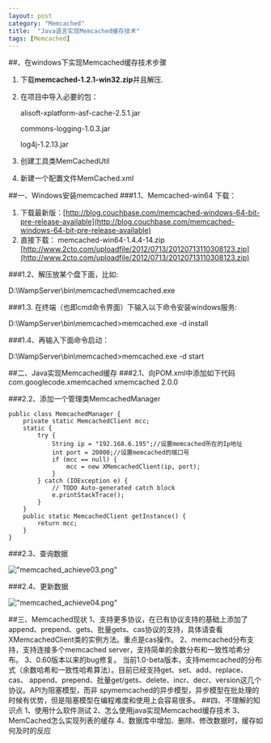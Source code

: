 ```yaml
---
layout: post
category: "Memcached"
title:  "Java语言实现Memcached缓存技术"
tags: [Memcached]
---
```

##、在windows下实现Memcached缓存技术步骤

1. 下载**memcached-1.2.1-win32.zip**并且解压.
2. 在项目中导入必要的包：

	alisoft-xplatform-asf-cache-2.5.1.jar

	commons-logging-1.0.3.jar

	log4j-1.2.13.jar

3. 创建工具类MemCachedUtil
4. 新建一个配置文件MemCached.xml

##一、Windows安装memcached
###1.1、Memcached-win64 下载：


1. 下载最新版：[http://blog.couchbase.com/memcached-windows-64-bit-pre-release-available](http://blog.couchbase.com/memcached-windows-64-bit-pre-release-available)
2. 直接下载： memcached-win64-1.4.4-14.zip
[http://www.2cto.com/uploadfile/2012/0713/20120713110308123.zip](http://www.2cto.com/uploadfile/2012/0713/20120713110308123.zip)

###1.2、解压放某个盘下面，比如:

D:\WampServer\bin\memcached\memcached.exe

###1.3. 在终端（也即cmd命令界面）下输入以下命令安装windows服务:

D:\WampServer\bin\memcached>memcached.exe -d install

###1.4、再输入下面命令启动：

D:\WampServer\bin\memcached>memcached.exe -d start

##二、Java实现Memcached缓存
###2.1、向POM.xml中添加如下代码
	<!-- xmemcached缓存 -->
		<dependency>
			<groupId>com.googlecode.xmemcached</groupId>
			<artifactId>xmemcached</artifactId>
			<version>2.0.0</version>
		</dependency>

###2.2、添加一个管理类MemcachedManager

	public class MemcachedManager {
		private static MemcachedClient mcc;
		static {
			try {
				String ip = "192.168.6.195";//设置memcached所在的Ip地址
				int port = 20000;//设置memcached的端口号
				if (mcc == null) {
					mcc = new XMemcachedClient(ip, port);
				}
			} catch (IOException e) {
				// TODO Auto-generated catch block
				e.printStackTrace();
			}
		}
		public static MemcachedClient getInstance() {
			return mcc;
		}
	}

###2.3、查询数据

!["memcached_achieve03.png"](/images/Memcached/memcached_achieve03.png)

###2.4、更新数据

!["memcached_achieve04.png"](/images/Memcached/memcached_achieve04.png)

##三、Memcached现状
	1、支持更多协议，在已有协议支持的基础上添加了append、prepend、gets、批量gets、cas协议的支持，具体请查看XMemcachedClient类的实例方法。重点是cas操作。
	2、memcached分布支持，支持连接多个memcached server，支持简单的余数分布和一致性哈希分布。
	3、0.60版本以来的bug修复。
	当前1.0-beta版本，支持memcached的分布式（余数哈希和一致性哈希算法）。目前已经支持get、set、add、replace、cas、 append、prepend、批量get/gets、delete、incr、decr、version这几个协议。API为阻塞模型，而非 spymemcached的异步模型，异步模型在批处理的时候有优势，但是阻塞模型在编程难度和使用上会容易很多。
##四、不理解的知识点
	1、使用什么软件测试
	2、怎么使用java实现Memcached缓存技术
	3、MemCached怎么实现列表的缓存
	4、数据库中增加、删除、修改数据时，缓存如何及时的反应